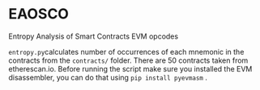 # EAOSCO
Entropy Analysis of Smart Contracts EVM opcodes


`entropy.py`calculates number of occurrences of each mnemonic in the contracts from the `contracts/` folder. There are 50 contracts taken from etherescan.io. Before running the script make sure you installed the EVM disassembler, you can do that using `pip install pyevmasm` .

